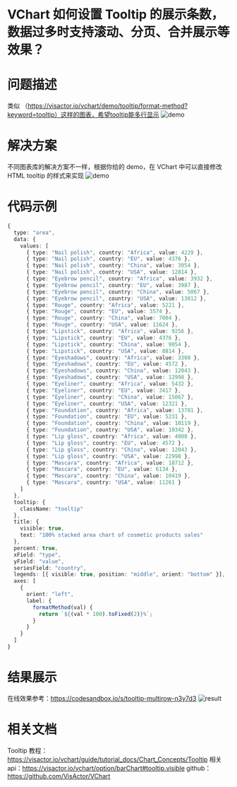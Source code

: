# VChart 如何设置 Tooltip 的展示条数，数据过多时支持滚动、分页、合并展示等效果？

# 问题描述

类似 （https://visactor.io/vchart/demo/tooltip/format-method?keyword=tooltip）这样的图表，希望tooltip能多行显示
![demo](/vchart/faq/98-0.png)

# 解决方案

不同图表库的解决方案不一样，根据你给的 demo，在 VChart 中可以直接修改 HTML tooltip 的样式来实现
![demo](/vchart/faq/98-1.png)

# 代码示例

```ts
{
  type: "area",
  data: {
    values: [
      { type: "Nail polish", country: "Africa", value: 4229 },
      { type: "Nail polish", country: "EU", value: 4376 },
      { type: "Nail polish", country: "China", value: 3054 },
      { type: "Nail polish", country: "USA", value: 12814 },
      { type: "Eyebrow pencil", country: "Africa", value: 3932 },
      { type: "Eyebrow pencil", country: "EU", value: 3987 },
      { type: "Eyebrow pencil", country: "China", value: 5067 },
      { type: "Eyebrow pencil", country: "USA", value: 13012 },
      { type: "Rouge", country: "Africa", value: 5221 },
      { type: "Rouge", country: "EU", value: 3574 },
      { type: "Rouge", country: "China", value: 7004 },
      { type: "Rouge", country: "USA", value: 11624 },
      { type: "Lipstick", country: "Africa", value: 9256 },
      { type: "Lipstick", country: "EU", value: 4376 },
      { type: "Lipstick", country: "China", value: 9054 },
      { type: "Lipstick", country: "USA", value: 8814 },
      { type: "Eyeshadows", country: "Africa", value: 3308 },
      { type: "Eyeshadows", country: "EU", value: 4572 },
      { type: "Eyeshadows", country: "China", value: 12043 },
      { type: "Eyeshadows", country: "USA", value: 12998 },
      { type: "Eyeliner", country: "Africa", value: 5432 },
      { type: "Eyeliner", country: "EU", value: 3417 },
      { type: "Eyeliner", country: "China", value: 15067 },
      { type: "Eyeliner", country: "USA", value: 12321 },
      { type: "Foundation", country: "Africa", value: 13701 },
      { type: "Foundation", country: "EU", value: 5231 },
      { type: "Foundation", country: "China", value: 10119 },
      { type: "Foundation", country: "USA", value: 10342 },
      { type: "Lip gloss", country: "Africa", value: 4008 },
      { type: "Lip gloss", country: "EU", value: 4572 },
      { type: "Lip gloss", country: "China", value: 12043 },
      { type: "Lip gloss", country: "USA", value: 22998 },
      { type: "Mascara", country: "Africa", value: 18712 },
      { type: "Mascara", country: "EU", value: 6134 },
      { type: "Mascara", country: "China", value: 10419 },
      { type: "Mascara", country: "USA", value: 11261 }
    ]
  },
  tooltip: {
    className: "tooltip"
  },
  title: {
    visible: true,
    text: "100% stacked area chart of cosmetic products sales"
  },
  percent: true,
  xField: "type",
  yField: "value",
  seriesField: "country",
  legends: [{ visible: true, position: "middle", orient: "bottom" }],
  axes: [
    {
      orient: "left",
      label: {
        formatMethod(val) {
          return `${(val * 100).toFixed(2)}%`;
        }
      }
    }
  ]
}
```

# 结果展示

在线效果参考：https://codesandbox.io/s/tooltip-multirow-n3y7d3
![result](/vchart/faq/98-2.png)

# 相关文档

Tooltip 教程：https://visactor.io/vchart/guide/tutorial_docs/Chart_Concepts/Tooltip
相关 api：https://visactor.io/vchart/option/barChart#tooltip.visible
github：https://github.com/VisActor/VChart
